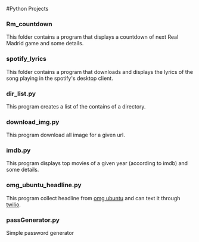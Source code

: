 #Python Projects

<h3>Rm_countdown</h3>

This folder contains a program that displays a countdown of next Real Madrid game and some details.

<h3>spotify_lyrics</h3>

This folder contains a program that downloads and displays the lyrics of the song playing in the spotify's desktop client.

<h3>dir_list.py</h3>

This program creates a list of  the contains of a directory.

<h3>download_img.py</h3>

This program download all image for a given url.

<h3>imdb.py</h3>

This program displays top movies of a given year (according to imdb) and some details.

<h3>omg_ubuntu_headline.py</h3>

This program collect headline from [omg ubuntu](http://www.omgubuntu.co.uk/) and can text it through [twilio](www.twilio.com).

<h3>passGenerator.py</h3>

Simple password generator

